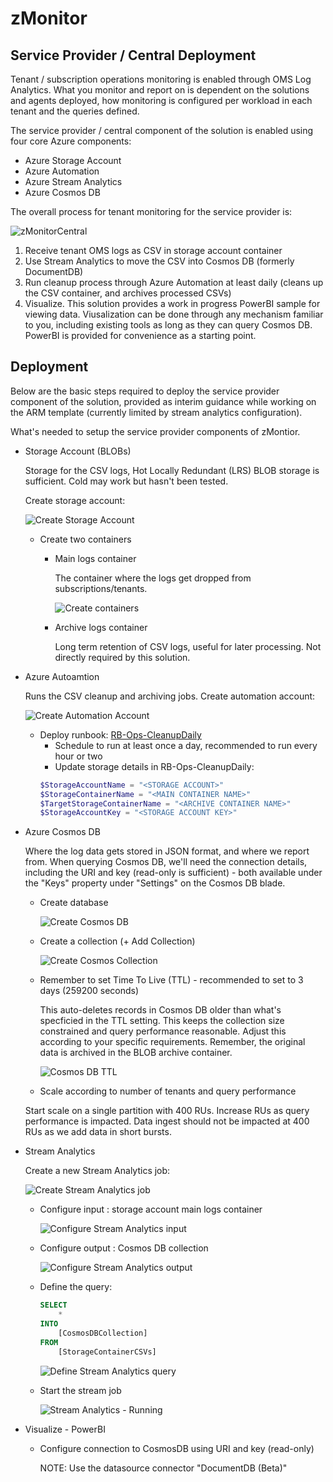 # zMonitor

## Service Provider / Central Deployment

Tenant / subscription operations monitoring is enabled through OMS Log Analytics. What you monitor and report on is dependent on the solutions and agents deployed, how monitoring is configured per workload in each tenant and the queries defined.

The service provider / central component of the solution is enabled using four core Azure components:

* Azure Storage Account
* Azure Automation
* Azure Stream Analytics
* Azure Cosmos DB

The overall process for tenant monitoring for the service provider is:

![zMonitorCentral](images/zMonitorCentral.png)

1. Receive tenant OMS logs as CSV in storage account container
1. Use Stream Analytics to move the CSV into Cosmos DB (formerly DocumentDB)
1. Run cleanup process through Azure Automation at least daily (cleans up the CSV container, and archives processed CSVs)
1. Visualize. This solution provides a work in progress PowerBI sample for viewing data. Viusalization can be done through any mechanism familiar to you, including existing tools as long as they can query Cosmos DB. PowerBI is provided for convenience as a starting point.

## Deployment

Below are the basic steps required to deploy the service provider component of the solution, provided as interim guidance while working on the ARM template (currently limited by stream analytics configuration).

What's needed to setup the service provider components of zMontior.

* Storage Account (BLOBs)

  Storage for the CSV logs, Hot Locally Redundant (LRS) BLOB storage is sufficient. Cold may work but hasn't been tested.

  Create storage account:

  ![Create Storage Account](images/central_storage_create.png)

  * Create two containers
    * Main logs container

      The container where the logs get dropped from subscriptions/tenants.

      ![Create containers](images/central_storagecontainer_create.png)

    * Archive logs container

      Long term retention of CSV logs, useful for later processing. Not directly required by this solution.

* Azure Autoamtion

  Runs the CSV cleanup and archiving jobs. Create automation account:

  ![Create Automation Account](images/central_automation.png)

  * Deploy runbook: [RB-Ops-CleanupDaily](deploy/serviceprovider/PS-Ops-CleanupDaily.ps1)
    * Schedule to run at least once a day, recommended to run every hour or two
    * Update storage details in RB-Ops-CleanupDaily:
    ```PowerShell
    $StorageAccountName = "<STORAGE ACCOUNT>"
    $StorageContainerName = "<MAIN CONTAINER NAME>"
    $TargetStorageContainerName = "<ARCHIVE CONTAINER NAME>"
    $StorageAccountKey = "<STORAGE ACCOUNT KEY>"
    ```
* Azure Cosmos DB

  Where the log data gets stored in JSON format, and where we report from. When querying Cosmos DB, we'll need the connection details, including the URI and key (read-only is sufficient) - both available under the "Keys" property under "Settings" on the Cosmos DB blade.

    * Create database

      ![Create Cosmos DB](images/central_cosmos_create.png)

    * Create a collection (+ Add Collection)

      ![Create Cosmos Collection](images/central_cosmoscollection_create.png)

    * Remember to set Time To Live (TTL) - recommended to set to 3 days (259200 seconds)

      This auto-deletes records in Cosmos DB older than what's specficied in the TTL setting. This keeps the collection size constrained  and query performance reasonable. Adjust this according to your specific requirements. Remember, the original data is archived in the BLOB archive container.

      ![Cosmos DB TTL](images/central_cosmos_ttl.png)

    * Scale according to number of tenants and query performance

    Start scale on a single partition with 400 RUs. Increase RUs as query performance is impacted. Data ingest should not be impacted at 400 RUs as we add data in short bursts. 

* Stream Analytics

  Create a new Stream Analytics job:

  ![Create Stream Analytics job](images/central_streamanalytics_create.png)

  * Configure input : storage account main logs container

    ![Configure Stream Analytics input](images/central_streamanalytics_input.png)

  * Configure output : Cosmos DB collection

    ![Configure Stream Analytics output](images/central_streamanalytics_output.png)

  * Define the query:
    ```SQL
    SELECT
        *
    INTO
        [CosmosDBCollection]
    FROM
        [StorageContainerCSVs]
    ```

    ![Define Stream Analytics query](images/central_streamanalytics_query.png)

  * Start the stream job

    ![Stream Analytics - Running](images/centralStreamAnalytics.png)

* Visualize - PowerBI
  * Configure connection to CosmosDB using URI and key (read-only)

    NOTE: Use the datasource connector "DocumentDB (Beta)"
